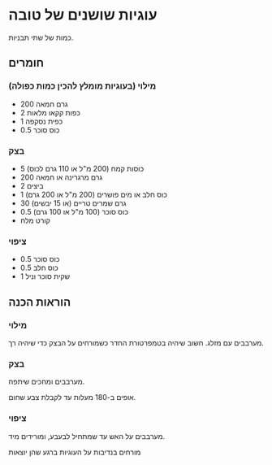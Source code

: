 # עוגיות שושנים של טובה



כמות של שתי תבניות. 

## חומרים

### מילוי (בעוגיות מומלץ להכין כמות כפולה)

- 200 גרם חמאה 
- 2 כפות קקאו מלאות
- 1 כפית נסקפה
- 0.5 כוס סוכר

### בצק

- 5 כוסות קמח (200 מ"ל או 110 גרם לכוס) 
- 200 גרם מרגרינה או חמאה 
- 2 ביצים
- 1 כוס חלב או מים פושרים (200 מ"ל או 200 גרם) 
- 30 גרם שמרים טריים (או 15 יבשים) 
- 0.5 כוס סוכר (100 מ"ל או 100 גרם)
- קורט מלח



### ציפוי

- 0.5 כוס סוכר
- 0.5 כוס חלב
- 1 שקית סוכר וניל

## הוראות הכנה

### מילוי

מערבבים עם מזלג. חשוב שיהיה בטמפרטורת החדר כשמורחים על הבצק כדי שיהיה רך.



### בצק

מערבבים ומחכים שיתפח.

אופים ב-180 מעלות עד לקבלת צבע שחום. 

### ציפוי

מערבבים על האש עד שמתחיל לבעבע, ומורידים מיד.

מורחים בנדיבות על העוגיות ברגע שהן יוצאות
